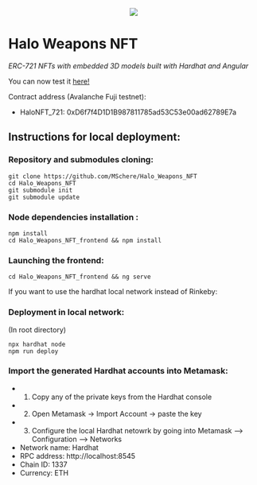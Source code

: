 <p align="center">
  <img src="https://user-images.githubusercontent.com/38076357/180837580-4cccf71a-43b6-4c78-90b1-9ce5e4dec680.png">
</p>

# Halo Weapons NFT
_ERC-721 NFTs with embedded 3D models built with Hardhat and Angular_

You can now test it [here!](https://mschere.github.io/Halo_Weapons_NFT_frontend)

Contract address (Avalanche Fuji testnet):
* HaloNFT_721: 0xD6f7f4D1D1B987811785ad53C53e00ad62789E7a

## Instructions for local deployment:

### Repository and submodules cloning:
```
git clone https://github.com/MSchere/Halo_Weapons_NFT
cd Halo_Weapons_NFT
git submodule init
git submodule update
```

### Node dependencies installation :
```
npm install
cd Halo_Weapons_NFT_frontend && npm install
```
### Launching the frontend:
```
cd Halo_Weapons_NFT_frontend && ng serve
```
If you want to use the hardhat local network instead of Rinkeby:
### Deployment in local network:
(In root directory)
```
npx hardhat node
npm run deploy
```
### Import the generated Hardhat accounts into Metamask:
* 1. Copy any of the private keys from the Hardhat console
* 2. Open Metamask -> Import Account -> paste the key
* 3. Configure the local Hardhat netowrk by going into Metamask --> Configuration --> Networks
* Network name: Hardhat
* RPC address: http://localhost:8545
* Chain ID: 1337
* Currency: ETH
